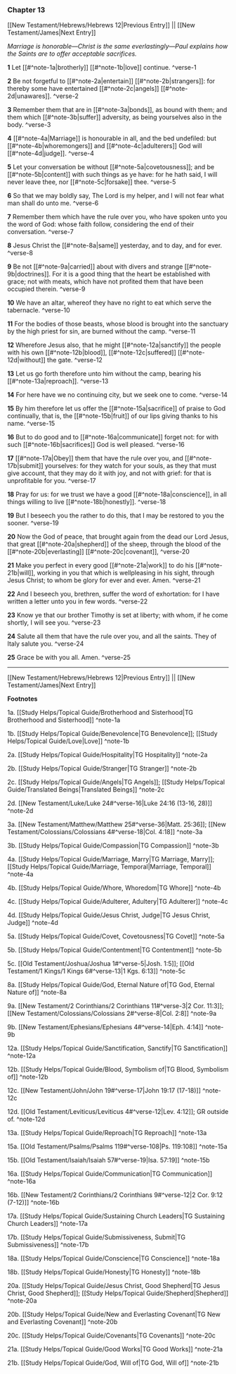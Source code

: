 ### Chapter 13

[[New Testament/Hebrews/Hebrews 12|Previous Entry]]  ||  [[New Testament/James|Next Entry]]

*Marriage is honorable—Christ is the same everlastingly—Paul explains how the Saints are to offer acceptable sacrifices.*

**1**  Let [[#^note-1a|brotherly]] [[#^note-1b|love]] continue. ^verse-1

**2**  Be not forgetful to [[#^note-2a|entertain]] [[#^note-2b|strangers]]: for thereby some have entertained [[#^note-2c|angels]] [[#^note-2d|unawares]]. ^verse-2

**3**  Remember them that are in [[#^note-3a|bonds]], as bound with them; and them which [[#^note-3b|suffer]] adversity, as being yourselves also in the body. ^verse-3

**4**  [[#^note-4a|Marriage]] is honourable in all, and the bed undefiled: but [[#^note-4b|whoremongers]] and [[#^note-4c|adulterers]] God will [[#^note-4d|judge]]. ^verse-4

**5**  Let your conversation be without [[#^note-5a|covetousness]]; and be [[#^note-5b|content]] with such things as ye have: for he hath said, I will never leave thee, nor [[#^note-5c|forsake]] thee. ^verse-5

**6**  So that we may boldly say, The Lord is my helper, and I will not fear what man shall do unto me. ^verse-6

**7**  Remember them which have the rule over you, who have spoken unto you the word of God: whose faith follow, considering the end of their conversation. ^verse-7

**8**  Jesus Christ the [[#^note-8a|same]] yesterday, and to day, and for ever. ^verse-8

**9**  Be not [[#^note-9a|carried]] about with divers and strange [[#^note-9b|doctrines]]. For it is a good thing that the heart be established with grace; not with meats, which have not profited them that have been occupied therein. ^verse-9

**10**  We have an altar, whereof they have no right to eat which serve the tabernacle. ^verse-10

**11**  For the bodies of those beasts, whose blood is brought into the sanctuary by the high priest for sin, are burned without the camp. ^verse-11

**12**  Wherefore Jesus also, that he might [[#^note-12a|sanctify]] the people with his own [[#^note-12b|blood]], [[#^note-12c|suffered]] [[#^note-12d|without]] the gate. ^verse-12

**13**  Let us go forth therefore unto him without the camp, bearing his [[#^note-13a|reproach]]. ^verse-13

**14**  For here have we no continuing city, but we seek one to come. ^verse-14

**15**  By him therefore let us offer the [[#^note-15a|sacrifice]] of praise to God continually, that is, the [[#^note-15b|fruit]] of our lips giving thanks to his name. ^verse-15

**16**  But to do good and to [[#^note-16a|communicate]] forget not: for with such [[#^note-16b|sacrifices]] God is well pleased. ^verse-16

**17**  [[#^note-17a|Obey]] them that have the rule over you, and [[#^note-17b|submit]] yourselves: for they watch for your souls, as they that must give account, that they may do it with joy, and not with grief: for that is unprofitable for you. ^verse-17

**18**  Pray for us: for we trust we have a good [[#^note-18a|conscience]], in all things willing to live [[#^note-18b|honestly]]. ^verse-18

**19**  But I beseech you the rather to do this, that I may be restored to you the sooner. ^verse-19

**20**  Now the God of peace, that brought again from the dead our Lord Jesus, that great [[#^note-20a|shepherd]] of the sheep, through the blood of the [[#^note-20b|everlasting]] [[#^note-20c|covenant]], ^verse-20

**21**  Make you perfect in every good [[#^note-21a|work]] to do his [[#^note-21b|will]], working in you that which is wellpleasing in his sight, through Jesus Christ; to whom be glory for ever and ever. Amen. ^verse-21

**22**  And I beseech you, brethren, suffer the word of exhortation: for I have written a letter unto you in few words. ^verse-22

**23**  Know ye that our brother Timothy is set at liberty; with whom, if he come shortly, I will see you. ^verse-23

**24**  Salute all them that have the rule over you, and all the saints. They of Italy salute you. ^verse-24

**25**  Grace be with you all. Amen. ^verse-25


---
[[New Testament/Hebrews/Hebrews 12|Previous Entry]]  ||  [[New Testament/James|Next Entry]]


**Footnotes**


1a. [[Study Helps/Topical Guide/Brotherhood and Sisterhood|TG Brotherhood and Sisterhood]] ^note-1a

1b. [[Study Helps/Topical Guide/Benevolence|TG Benevolence]]; [[Study Helps/Topical Guide/Love|Love]] ^note-1b

2a. [[Study Helps/Topical Guide/Hospitality|TG Hospitality]] ^note-2a

2b. [[Study Helps/Topical Guide/Stranger|TG Stranger]] ^note-2b

2c. [[Study Helps/Topical Guide/Angels|TG Angels]]; [[Study Helps/Topical Guide/Translated Beings|Translated Beings]] ^note-2c

2d. [[New Testament/Luke/Luke 24#^verse-16|Luke 24:16 (13-16, 28)]] ^note-2d

3a. [[New Testament/Matthew/Matthew 25#^verse-36|Matt. 25:36]]; [[New Testament/Colossians/Colossians 4#^verse-18|Col. 4:18]] ^note-3a

3b. [[Study Helps/Topical Guide/Compassion|TG Compassion]] ^note-3b

4a. [[Study Helps/Topical Guide/Marriage, Marry|TG Marriage, Marry]]; [[Study Helps/Topical Guide/Marriage, Temporal|Marriage, Temporal]] ^note-4a

4b. [[Study Helps/Topical Guide/Whore, Whoredom|TG Whore]] ^note-4b

4c. [[Study Helps/Topical Guide/Adulterer, Adultery|TG Adulterer]] ^note-4c

4d. [[Study Helps/Topical Guide/Jesus Christ, Judge|TG Jesus Christ, Judge]] ^note-4d

5a. [[Study Helps/Topical Guide/Covet, Covetousness|TG Covet]] ^note-5a

5b. [[Study Helps/Topical Guide/Contentment|TG Contentment]] ^note-5b

5c. [[Old Testament/Joshua/Joshua 1#^verse-5|Josh. 1:5]]; [[Old Testament/1 Kings/1 Kings 6#^verse-13|1 Kgs. 6:13]] ^note-5c

8a. [[Study Helps/Topical Guide/God, Eternal Nature of|TG God, Eternal Nature of]] ^note-8a

9a. [[New Testament/2 Corinthians/2 Corinthians 11#^verse-3|2 Cor. 11:3]]; [[New Testament/Colossians/Colossians 2#^verse-8|Col. 2:8]] ^note-9a

9b. [[New Testament/Ephesians/Ephesians 4#^verse-14|Eph. 4:14]] ^note-9b

12a. [[Study Helps/Topical Guide/Sanctification, Sanctify|TG Sanctification]] ^note-12a

12b. [[Study Helps/Topical Guide/Blood, Symbolism of|TG Blood, Symbolism of]] ^note-12b

12c. [[New Testament/John/John 19#^verse-17|John 19:17 (17-18)]] ^note-12c

12d. [[Old Testament/Leviticus/Leviticus 4#^verse-12|Lev. 4:12]]; GR outside of.  ^note-12d

13a. [[Study Helps/Topical Guide/Reproach|TG Reproach]] ^note-13a

15a. [[Old Testament/Psalms/Psalms 119#^verse-108|Ps. 119:108]] ^note-15a

15b. [[Old Testament/Isaiah/Isaiah 57#^verse-19|Isa. 57:19]] ^note-15b

16a. [[Study Helps/Topical Guide/Communication|TG Communication]] ^note-16a

16b. [[New Testament/2 Corinthians/2 Corinthians 9#^verse-12|2 Cor. 9:12 (7-12)]] ^note-16b

17a. [[Study Helps/Topical Guide/Sustaining Church Leaders|TG Sustaining Church Leaders]] ^note-17a

17b. [[Study Helps/Topical Guide/Submissiveness, Submit|TG Submissiveness]] ^note-17b

18a. [[Study Helps/Topical Guide/Conscience|TG Conscience]] ^note-18a

18b. [[Study Helps/Topical Guide/Honesty|TG Honesty]] ^note-18b

20a. [[Study Helps/Topical Guide/Jesus Christ, Good Shepherd|TG Jesus Christ, Good Shepherd]]; [[Study Helps/Topical Guide/Shepherd|Shepherd]] ^note-20a

20b. [[Study Helps/Topical Guide/New and Everlasting Covenant|TG New and Everlasting Covenant]] ^note-20b

20c. [[Study Helps/Topical Guide/Covenants|TG Covenants]] ^note-20c

21a. [[Study Helps/Topical Guide/Good Works|TG Good Works]] ^note-21a

21b. [[Study Helps/Topical Guide/God, Will of|TG God, Will of]] ^note-21b
